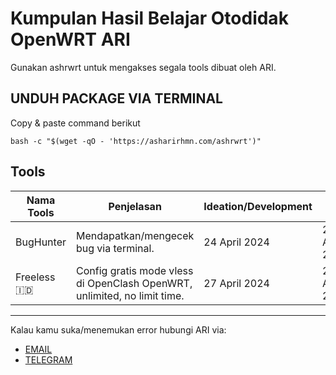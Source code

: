 # Kumpulan Hasil Belajar Otodidak OpenWRT ARI
Gunakan ashrwrt untuk mengakses segala tools dibuat oleh ARI.



## UNDUH PACKAGE VIA TERMINAL
Copy & paste command berikut

```
bash -c "$(wget -qO - 'https://asharirhmn.com/ashrwrt')"
```

## Tools
| Nama Tools  | Penjelasan | Ideation/Development | Rilis | Dokumentasi | 
| ------------- | ------------- | ------------- | ------------- | :-------------:|
| BugHunter      | Mendapatkan/mengecek bug via terminal. | 24 April 2024 | 27 April 2024 | [disini](https://github.com/letsgetwork/WRT/tree/main/BugHunter)
| Freeless 🇮🇩 | Config gratis mode vless di OpenClash OpenWRT, unlimited, no limit time. | 27 April 2024 | 27 April 2024 | [disini](https://github.com/letsgetwork/WRT/tree/main/Freeless)

------------------------------
Kalau kamu suka/menemukan error hubungi ARI via:
- [EMAIL](mailto:hi@asharirhmn.com)
- [TELEGRAM](https://t.me/asharirhmn) 
